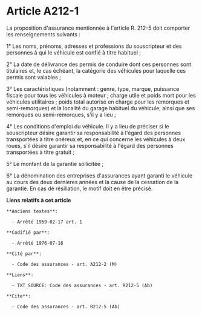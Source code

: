 # Article A212-1

La proposition d'assurance mentionnée à l'article R. 212-5 doit comporter les renseignements suivants :

1° Les noms, prénoms, adresses et professions du souscripteur et des personnes à qui le véhicule est confié à titre
habituel ;

2° La date de délivrance des permis de conduire dont ces personnes sont titulaires et, le cas échéant, la catégorie des
véhicules pour laquelle ces permis sont valables ;

3° Les caractéristiques (notamment : genre, type, marque, puissance fiscale pour tous les véhicules à moteur ; charge utile
et poids mort pour les véhicules utilitaires ; poids total autorisé en charge pour les remorques et semi-remorques) et la
localité du garage habituel du véhicule, ainsi que ses remorques ou semi-remorques, s'il y a lieu ;

4° Les conditions d'emploi du véhicule. Il y a lieu de préciser si le souscripteur désire garantir sa responsabilité à
l'égard des personnes transportées à titre onéreux et, en ce qui concerne les véhicules à deux roues, s'il désire garantir sa
responsabilité à l'égard des personnes transportées à titre gratuit ;

5° Le montant de la garantie sollicitée ;

6° La dénomination des entreprises d'assurances ayant garanti le véhicule au cours des deux dernières années et la cause de
la cessation de la garantie. En cas de résiliation, le motif doit en être précisé.

**Liens relatifs à cet article**

	**Anciens textes**:

	  - Arrêté 1959-02-17 art. 1

	**Codifié par**:

	  - Arrêté 1976-07-16

	**Cité par**:

	  - Code des assurances - art. A212-2 (M)

	**Liens**:

	  - TXT_SOURCE: Code des assurances - art. R212-5 (Ab)

	**Cite**:

	  - Code des assurances - art. R212-5 (Ab)
